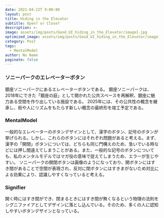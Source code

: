 ```yaml
---
date: 2021-04-22T 9:00:00
layout: post
title: Hiding in the Elevator
subtitle: Open? or Close?
description: >-
image: assets/img/posts/Good_UI_hiding_in_the_Elevator/image1.jpg
optimized_image: assets/img/posts/Good_UI_hiding_in_the_Elevator/image1_resized_thumbnail.jpg
category: Post
tags: 
  - MentalModel
author: No Name
paginate: false
---
```


### ソニーパークのエレベーターボタン
銀座ソニーパークにあるエレベーターボタンである。
銀座ソニーパークは、2018年にできた「銀座の庭」として開かれた公共スペースを再解釈、銀座に魅力ある空間を作り出している施設である。
2025年には、その公共性の概念を継承し、街や人にリズムをもたらす新しい概念の最終形を竣工予定である。

### MentalModel
一般的なエレベーターのボタンデザインとして、漢字のボタン、記号のボタンが挙げられる。しかし、これらのボタンにはそれぞれ問題があると考える。まず、漢字の「開閉」ボタンについては、どちらも同じ門構えのため、急いでいる時などには押し間違えてしまうことがある。また、一般的な記号のボタンについても、私のメンタルモデルではマガ役の意味で捉えてしまうため、エラーが生じやすい。
ソニーパークの開閉ボタンは画像のようになっており、開ボタンにはすき間があることで空間が表現され、反対に閉ボタンにはすきまがないため対比による効果により、認識しやすくなっていると考える。

### Signifier
開く時にはすき間ができ、閉まるときにはすき間が無くなるという物理の法則をシグニファイアとしてデザインに落とし込んでいる。そのため、多くの人に認知しやすいボタンデザインとなっている。
